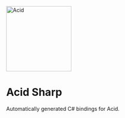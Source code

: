 <img src="https://raw.githubusercontent.com/Equilibrium-Games/Acid/master/Documents/Acid_03.png" alt="Acid" height="175px">

# Acid Sharp
Automatically generated C# bindings for Acid.
